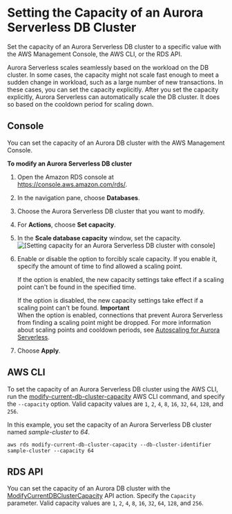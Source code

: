 # Setting the Capacity of an Aurora Serverless DB Cluster<a name="aurora-serverless.setting-capacity"></a>

Set the capacity of an Aurora Serverless DB cluster to a specific value with the AWS Management Console, the AWS CLI, or the RDS API\.

Aurora Serverless scales seamlessly based on the workload on the DB cluster\. In some cases, the capacity might not scale fast enough to meet a sudden change in workload, such as a large number of new transactions\. In these cases, you can set the capacity explicitly\. After you set the capacity explicitly, Aurora Serverless can automatically scale the DB cluster\. It does so based on the cooldown period for scaling down\.

## Console<a name="aurora-serverless.setting-capacity.console"></a>

You can set the capacity of an Aurora DB cluster with the AWS Management Console\.

**To modify an Aurora Serverless DB cluster**

1. Open the Amazon RDS console at [https://console\.aws\.amazon\.com/rds/](https://console.aws.amazon.com/rds/)\.

1. In the navigation pane, choose **Databases**\.

1. Choose the Aurora Serverless DB cluster that you want to modify\.

1. For **Actions**, choose **Set capacity**\.

1. In the **Scale database capacity** window, set the capacity\.  
![\[Setting capacity for an Aurora Serverless DB cluster with console\]](http://docs.aws.amazon.com/AmazonRDS/latest/AuroraUserGuide/images/aurora-serverless-set-capacity.png)

1. Enable or disable the option to forcibly scale capacity\. If you enable it, specify the amount of time to find allowed a scaling point\.

   If the option is enabled, the new capacity settings take effect if a scaling point can't be found in the specified time\.

   If the option is disabled, the new capacity settings take effect if a scaling point can't be found\.
**Important**  
When the option is enabled, connections that prevent Aurora Serverless from finding a scaling point might be dropped\. For more information about scaling points and cooldown periods, see [Autoscaling for Aurora Serverless](aurora-serverless.how-it-works.md#aurora-serverless.how-it-works.auto-scaling)\.

1. Choose **Apply**\.

## AWS CLI<a name="aurora-serverless.setting-capacity.cli"></a>

To set the capacity of an Aurora Serverless DB cluster using the AWS CLI, run the [modify\-current\-db\-cluster\-capacity](https://docs.aws.amazon.com/cli/latest/reference/rds/modify-current-db-cluster-capacity.html) AWS CLI command, and specify the `--capacity` option\. Valid capacity values are `1`, `2`, `4`, `8`, `16`, `32`, `64`, `128`, and `256`\.

In this example, you set the capacity of an Aurora Serverless DB cluster named *sample\-cluster* to *64*\.

```
aws rds modify-current-db-cluster-capacity --db-cluster-identifier sample-cluster --capacity 64
```

## RDS API<a name="aurora-serverless.setting-capacity.api"></a>

You can set the capacity of an Aurora DB cluster with the [ModifyCurrentDBClusterCapacity](https://docs.aws.amazon.com/AmazonRDS/latest/APIReference/API_ModifyCurrentDBClusterCapacity.html) API action\. Specify the `Capacity` parameter\. Valid capacity values are `1`, `2`, `4`, `8`, `16`, `32`, `64`, `128`, and `256`\.